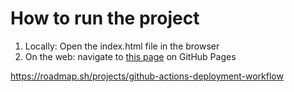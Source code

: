 # How to run the project

1. Locally: Open the index.html file in the browser
2. On the web: navigate to [this page](https://njeri-ngigi.github.io/gh-deployment-workflow/) on  GitHub Pages

<https://roadmap.sh/projects/github-actions-deployment-workflow>
